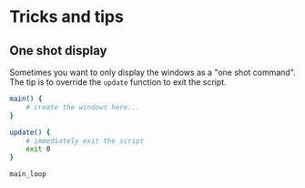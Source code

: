 # Tricks and tips

## One shot display

Sometimes you want to only display the windows as a "one shot command". The tip is to override the `update` function to exit the script.

```bash
main() {
    # create the windows here...
}

update() {
    # immediately exit the script
    exit 0
}

main_loop
```


